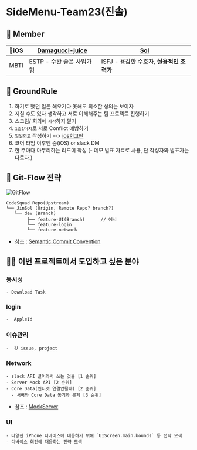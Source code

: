 # SideMenu-Team23(진솔)

## 🐳 Member

| 🍎iOS | [Damagucci-juice](https://github.com/Damagucci-Juice) | [Sol](https://github.com/Hansolkkim) |
| ---- | ----------------------------------------------------- | ------------------------------------ |
| MBTI | ESTP - 수완 좋은 사업가 형 | ISFJ - 용감한 수호자, **실용적인 조력가**|



## 🎃 GroundRule

1. 하기로 했던 일은 해오기다 못해도 최소한 성의는 보이자
2. 지칠 수도 있다 생각하고 서로 이해해주는 팀 프로젝트 진행하기
3. 스크럼/ 회의에 `지각`하지 말기
4. `1일1머지`로 서로 Conflict 예방하기
5. `일일회고` 작성하기 -->  [ios회고판](https://docs.google.com/spreadsheets/d/1Vs06jNSBcz5s-Rhb29VR825VpOBJWcloxQF3MLnZ6_8/edit#gid=1299106843)
6. 코어 타임 이후엔 줌(iOS) or slack DM
7. 한 주마다 마무리하는 리드미 작성 (- 데모 발표 자료로 사용, 단 작성자와 발표자는 다르다.)


## 🧶 Git-Flow 전략

![GitFlow](https://user-images.githubusercontent.com/50472122/163747266-12451ab4-7827-4138-80b6-b6d114de2de8.png)

```
CodeSquad Repo(Upstream)
└── JinSol (Origin, Remote Repo? branch?)
   └── dev (Branch)
        ├── feature-UI(Branch)		// 예시
        └── feature-login
        └── feature-network
```

- 참조 : [Semantic Commit Convention](https://gist.github.com/joshbuchea/6f47e86d2510bce28f8e7f42ae84c716)


## 🙋‍♂️ 이번 프로젝트에서 도입하고 싶은 분야

###  동시성 
	- Download Task
### login 
	-  AppleId
### 이슈관리 
	-  깃 issue, project
	
### Network
```
- slack API 끌어와서 쓰는 것을 [1 순위]
- Server Mock API [2 순위]
- Core Data(인터넷 연결안될때) [2 순위]
  - 서버와 Core Data 동기화 문제 [3 순위]
```
* 참조 : [MockServer](https://medium.com/@jamesjunsungkim/how-to-create-a-network-mockup-in-swift-cab5b73da4e1) 

### UI
	- 다양한 iPhone 디바이스에 대응하기 위해 `UIScreen.main.bounds` 등 전략 모색
	- 디바이스 회전에 대응하는 전략 모색

